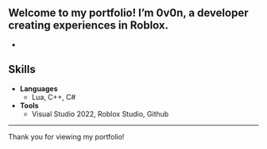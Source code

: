 ## Welcome to my portfolio! I’m 0v0n, a developer creating experiences in Roblox.

-

## Skills

- **Languages**
    - Lua, C++, C#
- **Tools**
    - Visual Studio 2022, Roblox Studio, Github

---

Thank you for viewing my portfolio!
